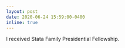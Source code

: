 ```yaml
---
layout: post
date: 2020-06-24 15:59:00-0400
inline: true
---
```

I received Stata Family Presidential Fellowship.
